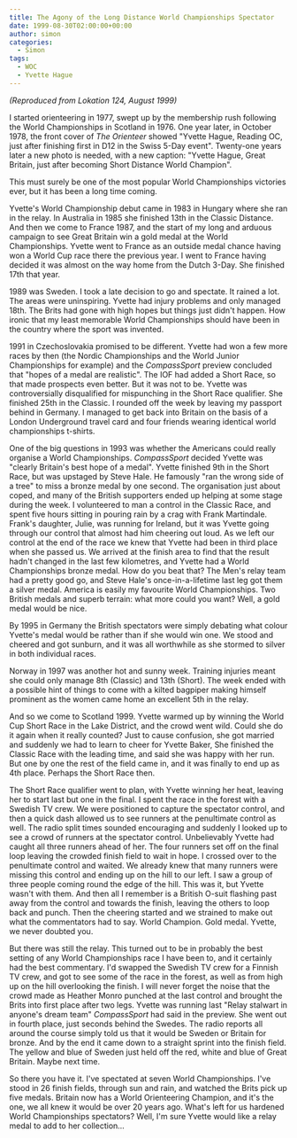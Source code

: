 ```yaml
---
title: The Agony of the Long Distance World Championships Spectator
date: 1999-08-30T02:00:00+00:00
author: simon
categories:
  - Simon
tags:
  - WOC
  - Yvette Hague
---
```


_(Reproduced from Lokation 124, August 1999)_

I started orienteering in 1977, swept up by the membership rush following the World Championships in Scotland in 1976. One year later, in October 1978, the front cover of _The Orienteer_ showed "Yvette Hague, Reading OC, just after finishing first in D12 in the Swiss 5-Day event". Twenty-one years later a new photo is needed, with a new caption: "Yvette Hague, Great Britain, just after becoming Short Distance World Champion".

<!--more-->

This must surely be one of the most popular World Championships victories ever, but it has been a long time coming.

Yvette's World Championship debut came in 1983 in Hungary where she ran in the relay. In Australia in 1985 she finished 13th in the Classic Distance. And then we come to France 1987, and the start of my long and arduous campaign to see Great Britain win a gold medal at the World Championships. Yvette went to France as an outside medal chance having won a World Cup race there the previous year. I went to France having decided it was almost on the way home from the Dutch 3-Day. She finished 17th that year.

1989 was Sweden. I took a late decision to go and spectate. It rained a lot. The areas were uninspiring. Yvette had injury problems and only managed 18th. The Brits had gone with high hopes but things just didn't happen. How ironic that my least memorable World Championships should have been in the country where the sport was invented.

1991 in Czechoslovakia promised to be different. Yvette had won a few more races by then (the Nordic Championships and the World Junior Championships for example) and the _CompassSport_ preview concluded that "hopes of a medal are realistic". The IOF had added a Short Race, so that made prospects even better. But it was not to be. Yvette was controversially disqualified for mispunching in the Short Race qualifier. She finished 25th in the Classic. I rounded off the week by leaving my passport behind in Germany. I managed to get back into Britain on the basis of a London Underground travel card and four friends wearing identical world championships t-shirts.

One of the big questions in 1993 was whether the Americans could really organise a World Championships. _CompassSport_ decided Yvette was "clearly Britain's best hope of a medal". Yvette finished 9th in the Short Race, but was upstaged by Steve Hale. He famously "ran the wrong side of a tree" to miss a bronze medal by one second. The organisation just about coped, and many of the British supporters ended up helping at some stage during the week. I volunteered to man a control in the Classic Race, and spent five hours sitting in pouring rain by a crag with Frank Martindale. Frank's daughter, Julie, was running for Ireland, but it was Yvette going through our control that almost had him cheering out loud. As we left our control at the end of the race we knew that Yvette had been in third place when she passed us. We arrived at the finish area to find that the result hadn't changed in the last few kilometres, and Yvette had a World Championships bronze medal. How do you beat that? The Men's relay team had a pretty good go, and Steve Hale's once-in-a-lifetime last leg got them a silver medal. America is easily my favourite World Championships. Two British medals and superb terrain: what more could you want? Well, a gold medal would be nice.

By 1995 in Germany the British spectators were simply debating what colour Yvette's medal would be rather than if she would win one. We stood and cheered and got sunburn, and it was all worthwhile as she stormed to silver in both individual races.

Norway in 1997 was another hot and sunny week. Training injuries meant she could only manage 8th (Classic) and 13th (Short). The week ended with a possible hint of things to come with a kilted bagpiper making himself prominent as the women came home an excellent 5th in the relay.

And so we come to Scotland 1999. Yvette warmed up by winning the World Cup Short Race in the Lake District, and the crowd went wild. Could she do it again when it really counted? Just to cause confusion, she got married and suddenly we had to learn to cheer for Yvette Baker, She finished the Classic Race with the leading time, and said she was happy with her run. But one by one the rest of the field came in, and it was finally to end up as 4th place. Perhaps the Short Race then.

The Short Race qualifier went to plan, with Yvette winning her heat, leaving her to start last but one in the final. I spent the race in the forest with a Swedish TV crew. We were positioned to capture the spectator control, and then a quick dash allowed us to see runners at the penultimate control as well. The radio split times sounded encouraging and suddenly I looked up to see a crowd of runners at the spectator control. Unbelievably Yvette had caught all three runners ahead of her. The four runners set off on the final loop leaving the crowded finish field to wait in hope. I crossed over to the penultimate control and waited. We already knew that many runners were missing this control and ending up on the hill to our left. I saw a group of three people coming round the edge of the hill. This was it, but Yvette wasn't with them. And then all I remember is a British O-suit flashing past away from the control and towards the finish, leaving the others to loop back and punch. Then the cheering started and we strained to make out what the commentators had to say. World Champion. Gold medal. Yvette, we never doubted you.

But there was still the relay. This turned out to be in probably the best setting of any World Championships race I have been to, and it certainly had the best commentary. I'd swapped the Swedish TV crew for a Finnish TV crew, and got to see some of the race in the forest, as well as from high up on the hill overlooking the finish. I will never forget the noise that the crowd made as Heather Monro punched at the last control and brought the Brits into first place after two legs. Yvette was running last "Relay stalwart in anyone's dream team" _CompassSport_ had said in the preview. She went out in fourth place, just seconds behind the Swedes. The radio reports all around the course simply told us that it would be Sweden or Britain for bronze. And by the end it came down to a straight sprint into the finish field. The yellow and blue of Sweden just held off the red, white and blue of Great Britain. Maybe next time.

So there you have it. I've spectated at seven World Championships. I've stood in 26 finish fields, through sun and rain, and watched the Brits pick up five medals. Britain now has a World Orienteering Champion, and it's the one, we all knew it would be over 20 years ago. What's left for us hardened World Championships spectators? Well, I'm sure Yvette would like a relay medal to add to her collection...

